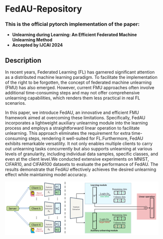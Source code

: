# FedAU-Repository

### This is the official pytorch implementation of the paper:

- **Unlearning during Learning: An Efficient Federated Machine Unlearning Method**
- **Accepted by IJCAI 2024**


## Description

In recent years, Federated Learning (FL) has garnered significant attention as a distributed machine learning paradigm. To facilitate the implementation of the right to be forgotten, the concept of federated machine unlearning (FMU) has also emerged. However, current FMU approaches often involve additional time-consuming steps and may not offer comprehensive unlearning capabilities, which renders them less practical in real FL scenarios.

In this paper, we introduce FedAU, an innovative and efficient FMU framework aimed at overcoming these limitations. Specifically, FedAU incorporates a lightweight auxiliary unlearning module into the learning process and employs a straightforward linear operation to facilitate unlearning. This approach eliminates the requirement for extra time-consuming steps, rendering it well-suited for FL.Furthermore, FedAU exhibits remarkable versatility. It not only enables multiple clients to carry out unlearning tasks concurrently but also supports unlearning at various levels of granularity, including individual data samples, specific classes, and even at the client level.We conducted extensive experiments on MNIST, CIFAR10, and CIFAR100 datasets to evaluate the performance of FedAU. The results demonstrate that FedAU effectively achieves the desired unlearning effect while maintaining model accuracy.

<img src="https://raw.githubusercontent.com/Liar-Mask/Photos/main/img/image-20240425121110101.png" alt="FedAU Scheme" style="zoom: 67%;" />